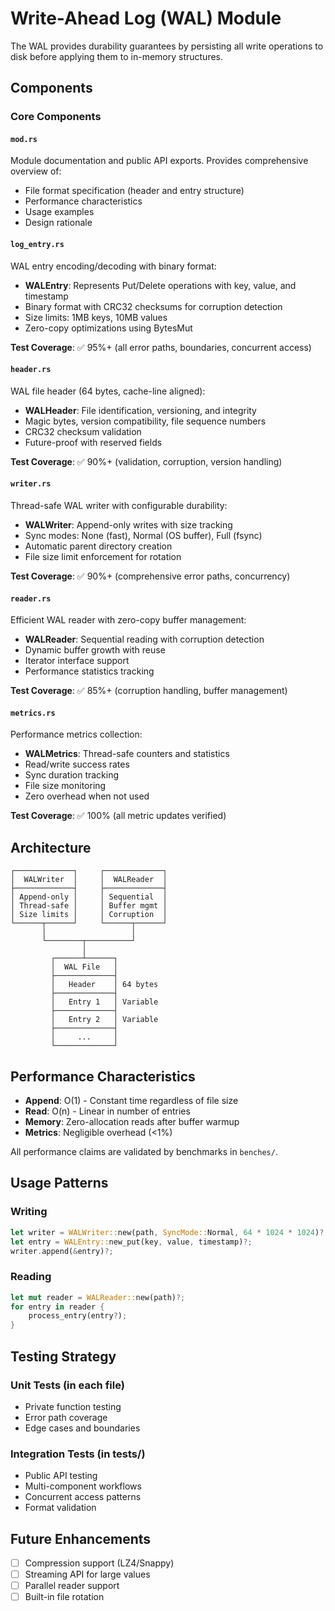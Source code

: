 # Write-Ahead Log (WAL) Module

The WAL provides durability guarantees by persisting all write operations to disk before applying them to in-memory structures.

## Components

### Core Components

#### `mod.rs`

Module documentation and public API exports. Provides comprehensive overview of:

- File format specification (header and entry structure)
- Performance characteristics
- Usage examples
- Design rationale

#### `log_entry.rs`

WAL entry encoding/decoding with binary format:

- **WALEntry**: Represents Put/Delete operations with key, value, and timestamp
- Binary format with CRC32 checksums for corruption detection
- Size limits: 1MB keys, 10MB values
- Zero-copy optimizations using BytesMut

**Test Coverage**: ✅ 95%+ (all error paths, boundaries, concurrent access)

#### `header.rs`

WAL file header (64 bytes, cache-line aligned):

- **WALHeader**: File identification, versioning, and integrity
- Magic bytes, version compatibility, file sequence numbers
- CRC32 checksum validation
- Future-proof with reserved fields

**Test Coverage**: ✅ 90%+ (validation, corruption, version handling)

#### `writer.rs`

Thread-safe WAL writer with configurable durability:

- **WALWriter**: Append-only writes with size tracking
- Sync modes: None (fast), Normal (OS buffer), Full (fsync)
- Automatic parent directory creation
- File size limit enforcement for rotation

**Test Coverage**: ✅ 90%+ (comprehensive error paths, concurrency)

#### `reader.rs`

Efficient WAL reader with zero-copy buffer management:

- **WALReader**: Sequential reading with corruption detection
- Dynamic buffer growth with reuse
- Iterator interface support
- Performance statistics tracking

**Test Coverage**: ✅ 85%+ (corruption handling, buffer management)

#### `metrics.rs`

Performance metrics collection:

- **WALMetrics**: Thread-safe counters and statistics
- Read/write success rates
- Sync duration tracking
- File size monitoring
- Zero overhead when not used

**Test Coverage**: ✅ 100% (all metric updates verified)

## Architecture

```
┌─────────────┐     ┌─────────────┐
│  WALWriter  │     │  WALReader  │
├─────────────┤     ├─────────────┤
│ Append-only │     │ Sequential  │
│ Thread-safe │     │ Buffer mgmt │
│ Size limits │     │ Corruption  │
└──────┬──────┘     └──────┬──────┘
       │                   │
       └────────┬──────────┘
                │
         ┌──────┴──────┐
         │  WAL File   │
         ├─────────────┤
         │   Header    │ 64 bytes
         ├─────────────┤
         │   Entry 1   │ Variable
         ├─────────────┤
         │   Entry 2   │ Variable
         ├─────────────┤
         │     ...     │
         └─────────────┘
```

## Performance Characteristics

- **Append**: O(1) - Constant time regardless of file size
- **Read**: O(n) - Linear in number of entries
- **Memory**: Zero-allocation reads after buffer warmup
- **Metrics**: Negligible overhead (<1%)

All performance claims are validated by benchmarks in `benches/`.

## Usage Patterns

### Writing

```rust
let writer = WALWriter::new(path, SyncMode::Normal, 64 * 1024 * 1024)?;
let entry = WALEntry::new_put(key, value, timestamp)?;
writer.append(&entry)?;
```

### Reading

```rust
let mut reader = WALReader::new(path)?;
for entry in reader {
    process_entry(entry?);
}
```

## Testing Strategy

### Unit Tests (in each file)

- Private function testing
- Error path coverage
- Edge cases and boundaries

### Integration Tests (in tests/)

- Public API testing
- Multi-component workflows
- Concurrent access patterns
- Format validation

## Future Enhancements

- [ ] Compression support (LZ4/Snappy)
- [ ] Streaming API for large values
- [ ] Parallel reader support
- [ ] Built-in file rotation
